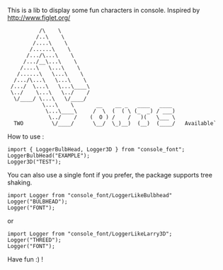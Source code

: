 This is a lib to display some fun characters in console.
Inspired by http://www.figlet.org/

```          _____         
          /\    \        
         /..\    \                 
        /....\    \                  
       /......\    \               
      /.../\...\    \                 
     /.../__\...\    \            
    /....\   \...\    \          
   /......\   \...\    \      
  /.../\...\   \...\    \   
 /.../  \...\   \...\____\  
 \../    \...\   \../    /     
  \/____/ \...\   \/____/        
           \...\    \       __    __ _   ____   ____      
            \...\____\     /  \  (  ( \ (_  _) / ___)         
             \../    /    (  O ) /    /   )(   \___ \        
  TWO         \/____/      \__/  \_)__)  (__)  (____/   Available`      
  ```
                                     
How to use : 
```
import { LoggerBulbHead, Logger3D } from "console_font";
LoggerBulbHead("EXAMPLE");
Logger3D("TEST");
```
You can also use a single font if you prefer, the package supports tree shaking.
```
import Logger from "console_font/LoggerLikeBulbhead"
Logger("BULBHEAD");
Logger("FONT");
```
or
```
import Logger from "console_font/LoggerLikeLarry3D";
Logger("THREED");
Logger("FONT");
```
Have fun :) !


 

